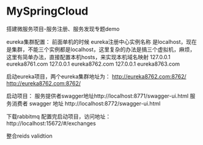 # MySpringCloud
搭建微服务项目-服务注册、服务发现专题demo

eureka集群配置：
前面单机的时候 eureka注册中心实例名称 是localhost，现在是集群，不能三个实例都是localhost，这里复杂的办法是搞三个虚拟机，麻烦，这里有简单办法，直接配置本机hosts，来实现本机域名映射
127.0.0.1  eureka8761.com
127.0.0.1  eureka8762.com
127.0.0.1  eureka8763.com

启动eureka项目，两个eureka集群地址为：
http://eureka8762.com:8762/   http://eureka8762.com:8762/  

启动项目：
服务提供者swagger地址http://localhost:8771/swagger-ui.html
服务消费者 swagger 地址 http://localhost:8772/swagger-ui.html 

下载rabbitmq 配置完启动项目，访问地址：
http://localhost:15672/#/exchanges 

整合reids  validtion

